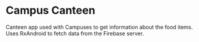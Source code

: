 # Campus Canteen
Canteen app used with Campuses to get information about the food items.
Uses RxAndroid to fetch data from the Firebase server.
